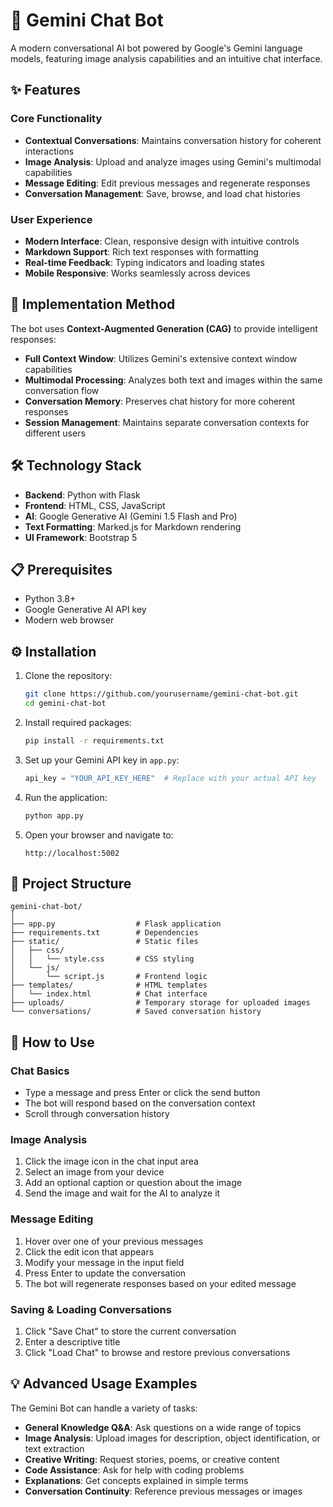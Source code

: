 # 🤖 Gemini Chat Bot

A modern conversational AI bot powered by Google's Gemini language models, featuring image analysis capabilities and an intuitive chat interface.

## ✨ Features

### Core Functionality
- **Contextual Conversations**: Maintains conversation history for coherent interactions
- **Image Analysis**: Upload and analyze images using Gemini's multimodal capabilities
- **Message Editing**: Edit previous messages and regenerate responses
- **Conversation Management**: Save, browse, and load chat histories

### User Experience
- **Modern Interface**: Clean, responsive design with intuitive controls
- **Markdown Support**: Rich text responses with formatting
- **Real-time Feedback**: Typing indicators and loading states
- **Mobile Responsive**: Works seamlessly across devices

## 🧠 Implementation Method

The bot uses **Context-Augmented Generation (CAG)** to provide intelligent responses:

- **Full Context Window**: Utilizes Gemini's extensive context window capabilities
- **Multimodal Processing**: Analyzes both text and images within the same conversation flow
- **Conversation Memory**: Preserves chat history for more coherent responses
- **Session Management**: Maintains separate conversation contexts for different users

## 🛠️ Technology Stack

- **Backend**: Python with Flask
- **Frontend**: HTML, CSS, JavaScript
- **AI**: Google Generative AI (Gemini 1.5 Flash and Pro)
- **Text Formatting**: Marked.js for Markdown rendering
- **UI Framework**: Bootstrap 5

## 📋 Prerequisites

- Python 3.8+
- Google Generative AI API key
- Modern web browser

## ⚙️ Installation

1. Clone the repository:
   ```bash
   git clone https://github.com/yourusername/gemini-chat-bot.git
   cd gemini-chat-bot
   ```

2. Install required packages:
   ```bash
   pip install -r requirements.txt
   ```

3. Set up your Gemini API key in `app.py`:
   ```python
   api_key = "YOUR_API_KEY_HERE"  # Replace with your actual API key
   ```

4. Run the application:
   ```bash
   python app.py
   ```

5. Open your browser and navigate to:
   ```
   http://localhost:5002
   ```

## 📁 Project Structure

```
gemini-chat-bot/
│
├── app.py                  # Flask application
├── requirements.txt        # Dependencies
├── static/                 # Static files
│   ├── css/
│   │   └── style.css       # CSS styling
│   └── js/
│       └── script.js       # Frontend logic
├── templates/              # HTML templates
│   └── index.html          # Chat interface
├── uploads/                # Temporary storage for uploaded images
└── conversations/          # Saved conversation history
```

## 🔧 How to Use

### Chat Basics
- Type a message and press Enter or click the send button
- The bot will respond based on the conversation context
- Scroll through conversation history

### Image Analysis
1. Click the image icon in the chat input area
2. Select an image from your device
3. Add an optional caption or question about the image
4. Send the image and wait for the AI to analyze it

### Message Editing
1. Hover over one of your previous messages
2. Click the edit icon that appears
3. Modify your message in the input field
4. Press Enter to update the conversation
5. The bot will regenerate responses based on your edited message

### Saving & Loading Conversations
1. Click "Save Chat" to store the current conversation
2. Enter a descriptive title
3. Click "Load Chat" to browse and restore previous conversations

## 💡 Advanced Usage Examples

The Gemini Bot can handle a variety of tasks:

- **General Knowledge Q&A**: Ask questions on a wide range of topics
- **Image Analysis**: Upload images for description, object identification, or text extraction
- **Creative Writing**: Request stories, poems, or creative content
- **Code Assistance**: Ask for help with coding problems
- **Explanations**: Get concepts explained in simple terms
- **Conversation Continuity**: Reference previous messages or images


